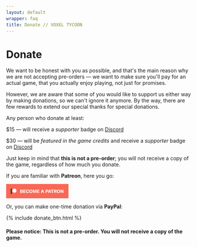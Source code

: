```yaml
---
layout: default
wrapper: faq
title: Donate // VOXEL TYCOON
---
```


# Donate

<!-- {% include donate_btn.html %} -->

We want to be honest with you as possible, and that's the main reason why we are not accepting pre-orders — we want to make sure you'll pay for an actual game, that you actually enjoy playing, not just for promises.

However, we are aware that some of you would like to support us either way by making donations, so we can't ignore it anymore. By the way, there are few rewards to extend our special thanks for special donations.

Any person who donate at least:

<span class="money">$15</span> — will receive a *supporter* badge on [Discord](//discord.gg/64KPWd5)

<span class="money">$30</span> — will be *featured in the game credits* and receive a *supporter* badge on [Discord](//discord.gg/64KPWd5) 

Just keep in mind that **this is not a pre-order**; you will not receive a copy of the game, regardless of how much you donate.

If you are familiar with **Patreon**, here you go:

<a style="display: block; margin: 0 0 0 0; width: 170px; height: 39px; overflow: hidden; border: none;" href="https://www.patreon.com/bePatron?u=7655118">
    <img style="border-radius: 0" src="become_a_patron_button.png"/>
</a>

Or, you can make one-time donation via **PayPal**:

{% include donate_btn.html %}

#### Please notice: This is not a pre-order. You will not receive a copy of the game.